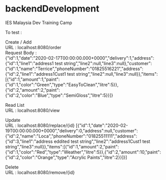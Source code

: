 # backendDevelopment
IES Malaysia Dev Training Camp

To test :


Create / Add        
URL : localhost:8080/order      
Request Body :       
{"id":1,"date":"2020-02-17T00:00:00.000+0000","delivery":1,"address":{"id":1,"line1":"address1 test string","line2":null,"line3":null},"customer":{"id":1,"name":"Terrice","phoneNumber":"01825516221","address":{"id":2,"line1":"address1Cust1 test string","line2":null,"line3":null}},"items":[{"id":1,"amount":1,"paint":{"id":1,"color":"Green","type":"EasyToClean","litre":5}},{"id":2,"amount":2,"paint":{"id":2,"color":"Blue","type":"SemiGloss","litre":5}}]}


Read List      
URL : localhost:8080/view      


Update      
URL : localhost:8080/replace/{id}
[{"id":1,"date":"2020-02-19T00:00:00.000+0000","delivery":0,"address":null,"customer":{"id":2,"name":"Loca","phoneNumber":"01825511111","address":{"id":3,"line1":"address eddited test string","line2":"address1Cust1 test string","line3":null}},"items":[{"id":1,"amount":2,"paint":{"id":1,"color":"Red","type":"Weather","litre":5}},{"id":2,"amount":10,"paint":{"id":2,"color":"Orange","type":"Acrylic Paints","litre":2}}]}]


Delete     
URL : localhost:8080/remove/{id}
